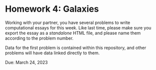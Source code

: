 # Homework 4: Galaxies
Working with your partner, you have several problems to write computational essays for this week. Like last time, please make sure you export the essay as a _standalone_ HTML file, and please name them according to the problem number.

Data for the first problem is contained within this repository, and other problems will have data linked directly to them.

Due: March 24, 2023
